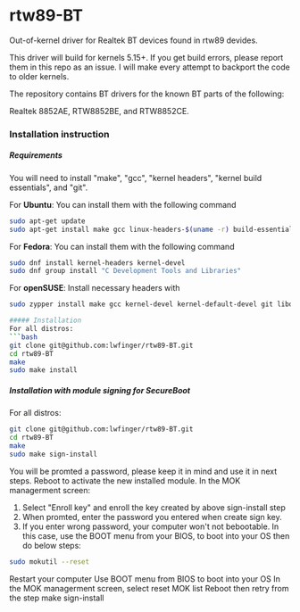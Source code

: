 # rtw89-BT
Out-of-kernel driver for Realtek BT devices found in rtw89 devides.

This driver will build for kernels 5.15+.
If you get build errors, please report them in this repo as an issue.
I will make every attempt to backport the code to older kernels.

The repository contains BT drivers for the known BT parts of the following:

Realtek 8852AE, RTW8852BE, and RTW8852CE.

### Installation instruction
##### Requirements
You will need to install "make", "gcc", "kernel headers", "kernel build essentials", and "git".

For **Ubuntu**: You can install them with the following command
```bash
sudo apt-get update
sudo apt-get install make gcc linux-headers-$(uname -r) build-essential git
```
For **Fedora**: You can install them with the following command
```bash
sudo dnf install kernel-headers kernel-devel
sudo dnf group install "C Development Tools and Libraries"
```
For **openSUSE**: Install necessary headers with
```bash
sudo zypper install make gcc kernel-devel kernel-default-devel git libopenssl-devel

##### Installation
For all distros:
```bash
git clone git@github.com:lwfinger/rtw89-BT.git
cd rtw89-BT
make
sudo make install
```

##### Installation with module signing for SecureBoot
For all distros:
```bash
git clone git@github.com:lwfinger/rtw89-BT.git
cd rtw89-BT
make
sudo make sign-install
```
You will be promted a password, please keep it in mind and use it in next steps.
Reboot to activate the new installed module.
In the MOK managerment screen:
1. Select "Enroll key" and enroll the key created by above sign-install step
2. When promted, enter the password you entered when create sign key. 
3. If you enter wrong password, your computer won't not bebootable. In this case,
   use the BOOT menu from your BIOS, to boot into your OS then do below steps:
```bash
sudo mokutil --reset
```
Restart your computer
Use BOOT menu from BIOS to boot into your OS
In the MOK managerment screen, select reset MOK list
Reboot then retry from the step make sign-install


